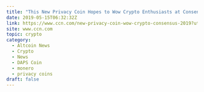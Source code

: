 ```yaml
---
title: "This New Privacy Coin Hopes to Wow Crypto Enthusiasts at Consensus 2019"
date: 2019-05-15T06:32:32Z
link: https://www.ccn.com/new-privacy-coin-wow-crypto-consensus-2019?utm_medium=RSS&utm_source=hune
site: www.ccn.com
topic: crypto
category:
  - Altcoin News
  - Crypto
  - News
  - DAPS Coin
  - monero
  - privacy coins
draft: false
---
```

